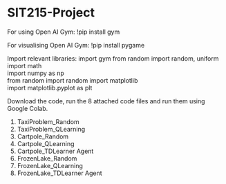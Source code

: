 # SIT215-Project

For using Open AI Gym:
!pip install gym 

For visualising Open AI Gym:
!pip install pygame   

Import relevant libraries: 
import gym 
from random import random, uniform 
import math  
import numpy as np                                 
from random import random 
import matplotlib                          
import matplotlib.pyplot as plt

Download the code, run the 8 attached code files and run them using Google Colab. 

1) TaxiProblem_Random
2) TaxiProblem_QLearning
3) Cartpole_Random
4) Cartpole_QLearning
5) Cartpole_TDLearner Agent
6) FrozenLake_Random
7) FrozenLake_QLearning
8) FrozenLake_TDLearner Agent
